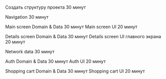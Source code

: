 Создать структуру проекта 30 минут

Navigation 30 минут

Main screen Domain & Data 30 минут
Main screen UI  20 минут

Details screen Domain & Data  30 минут
Details screen UI главного экрана 20 минут

Network data  30 минут

Auth Domain & Data  30 минут
Auth UI  20 минут

Shopping cart Domain & Data  30 минут
Shopping cart UI  20 минут
